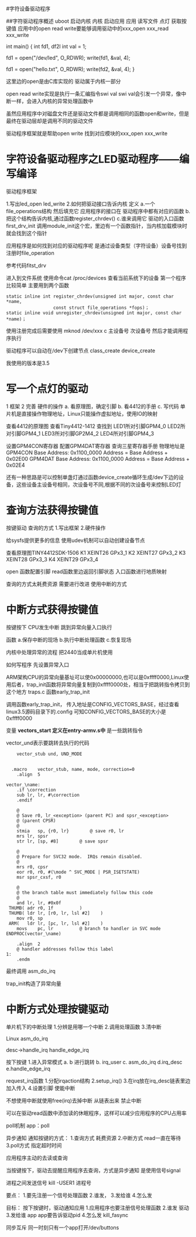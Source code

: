 #字符设备驱动程序

##字符驱动程序概述
uboot 启动内核
内核 启动应用
应用 读写文件 点灯 获取按键值
应用中的open read write要能够调用驱动中的xxx_open xxx_read xxx_write

int main()
{
  int fd1, df2l
  int val = 1;

  fd1 = open("/dev/led", O_RDWR);
  write(fd1, &val, 4);

  fd1 = open("hello.txt", O_RDWR);
  write(fd2, &val, 4);
}

这里边的open是由C库实现的
驱动属于内核一部分

open read write实现是执行一条汇编指令swi val
swi val会引发一个异常，像中断一样，会进入内核的异常处理函数中

虽然应用程序中对磁盘文件还是驱动文件都是调用相同的函数open和write，但是最终在驱动层却是调用不同的驱动文件

驱动程序框架就是帮助open write 找到对应模块的xxx_open xxx_write

# 字符设备驱动程序之LED驱动程序——编写编译
驱动程序框架

1.写出led_open led_write
2.如何把驱动接口告诉内核 定义
  a.一个file_operations结构 然后填充它
    应用程序的接口在 驱动程序中都有对应的函数
  b.把这个结构告诉内核,通过函数register_chrdev()
  c.谁来调用它 驱动的入口函数first_drv_init
   调用module_init这个宏，里边有一个函数指针，当内核加载模块时就会找到这个指针

应用程序是如何找到对应的驱动程序呢 是通过设备类型（字符设备）设备号找到注册时file_operation

参考代码fitst_drv

进入到文件系统 使用命令cat /proc/devices 查看当前系统下的设备
第一个程序比较简单
主要用到两个函数
```
static inline int register_chrdev(unsigned int major, const char *name,
				  const struct file_operations *fops)；
static inline void unregister_chrdev(unsigned int major, const char *name)；
```

使用注册完成后需要使用 mknod /dev/xxx c 主设备号 次设备号
然后才能调用程序执行

驱动程序可以自动在/dev下创建节点
class_create
device_create

我使用的版本是3.5

# 写一个点灯的驱动
1 框架
2 完善 硬件的操作
 a. 看原理图，确定引脚
 b. 看4412的手册
 c. 写代码 单片机是直接操作物理地址，Linux只能操作虚拟地址，使用IO的映射

 查看4412的原理图
 查看Tiny4412-1412 查找到
 LED1所对引脚GPM4_0
 LED2所对引脚GPM4_1
 LED3所对引脚GP2M4_2
 LED4所对引脚GPM4_3

 设置GPM4CON寄存器 配置GPM4DAT寄存器
 查询三星寄存器手册 物理地址是GPM4CON
Base Address: 0x1100_0000
Address = Base Address + 0x02E00
GPM4DAT
Base Address: 0x1100_0000
Address = Base Address + 0x02E4

还有一种思路是可以控制单盏灯通过函数device_create循环生成/dev下边的设备，这些设备主设备号相同，次设备号不同,根据不同的次设备号来控制LED灯

# 查询方法获得按键值
按键驱动 查询的方式
1.写出框架
2.硬件操作

给sysfs提供更多的信息
使用udev机制可以自动创建设备节点

查看原理图TINY4412SDK-1506
K1 XEINT26 GPx3_1
K2 XEINT27 GPx3_2
K3 XEINT28 GPx3_3
K4 XEINT29 GPx3_4

open 函数配置引脚 read函数里边返回引脚状态
入口函数进行地质映射

查询的方式太耗费资源 需要进行改进 使用中断的方式

# 中断方式获得按键值
按键按下 CPU发生中断 跳到异常向量入口执行

函数 a.保存中断的现场
    b.执行中断处理函数
    c.恢复现场

内核中处理异常的流程
把2440当成单片机使用

如何写程序
先设置异常入口

ARM架构CPU的异常向量基址可以使0x00000000,也可以是0xffff0000,Linux使用后者，trap_init函数将异常向量复制到0xffff0000处，相当于把跳转指令拷贝到这个地方
traps.c 函数early_trap_init

调用函数early_trap_init， 传入地址是CONFIG_VECTORS_BASE，经过查看linux3.5源码目录下的.config 可知CONFIG_VECTORS_BASE的大小是0xffff0000

变量 __vectors_start 定义在entry-armv.s中__ 是一些跳转指令

vector_und表示要跳转去执行的代码
```
	vector_stub	und, UND_MODE


  .macro	vector_stub, name, mode, correction=0
	.align	5

vector_\name:
	.if \correction
	sub	lr, lr, #\correction
	.endif

	@
	@ Save r0, lr_<exception> (parent PC) and spsr_<exception>
	@ (parent CPSR)
	@
	stmia	sp, {r0, lr}		@ save r0, lr
	mrs	lr, spsr
	str	lr, [sp, #8]		@ save spsr

	@
	@ Prepare for SVC32 mode.  IRQs remain disabled.
	@
	mrs	r0, cpsr
	eor	r0, r0, #(\mode ^ SVC_MODE | PSR_ISETSTATE)
	msr	spsr_cxsf, r0

	@
	@ the branch table must immediately follow this code
	@
	and	lr, lr, #0x0f
 THUMB(	adr	r0, 1f			)
 THUMB(	ldr	lr, [r0, lr, lsl #2]	)
	mov	r0, sp
 ARM(	ldr	lr, [pc, lr, lsl #2]	)
	movs	pc, lr			@ branch to handler in SVC mode
ENDPROC(vector_\name)

	.align	2
	@ handler addresses follow this label
1:
	.endm
```

最终调用 asm_do_irq

trap_init构造了异常向量

# 中断方式处理按键驱动

单片机下的中断处理
1.分辨是用哪一个中断
2.调用处理函数
3.清中断

Linux
asm_do_irq

desc->handle_irq
handle_edge_irq

按下按键
1.进入异常模式
  a. b 进行跳转
  b. irq_user
  c. asm_do_irq
  d.irq_desc
  e.handle_edge_irq

request_irq函数
1.分配irqaction结构
2.setup_irq()
3.在irq放在irq_desc链表里边加入传入
4.设置引脚 使能中断

不想使用中断就使用free(irq)去掉中断
从链表出来
禁止中断

可以在驱动read函数中添加读的休眠程序，这样可以减少应用程序的CPU占用率

poll机制
app：poll

异步通知
通知按键的方式：
1.查询方式 耗费资源
2.中断方式 read一直在等待
3.poll方式 指定超时时间

应用程序主动的去读或查询

当按键按下，驱动去提醒应用程序去查询，方式是异步通知 是使用信号signal

进程之间发送信号
kill -USER1 进程号

要点：
1.要先注册一个信号处理函数
2.谁发，
3.发给谁
4.怎么发


目标：
按下按键时，驱动通知应用
1.应用程序也要注册信号处理函数
2.谁发 驱动
3.发给谁 app app要告诉驱动pid
4.怎么发 kill_fasync

同步互斥
同一时刻只有一个app打开/dev/buttons

